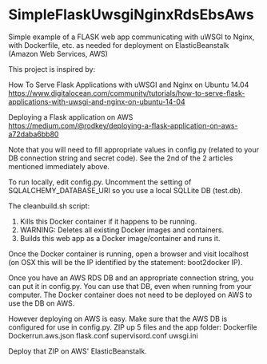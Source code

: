 # SimpleFlaskUwsgiNginxRdsEbsAws
Simple example of a FLASK web app communicating with uWSGI to Nginx, with Dockerfile, etc. as needed for deployment on ElasticBeanstalk (Amazon Web Services, AWS)

This project is inspired by:

How To Serve Flask Applications with uWSGI and Nginx on Ubuntu 14.04
https://www.digitalocean.com/community/tutorials/how-to-serve-flask-applications-with-uwsgi-and-nginx-on-ubuntu-14-04

Deploying a Flask application on AWS
https://medium.com/@rodkey/deploying-a-flask-application-on-aws-a72daba6bb80

Note that you will need to fill appropriate values in config.py (related to your DB connection string and secret code). See the 2nd of the 2 articles mentioned immediately above.

To run locally, edit config.py. Uncomment the setting of SQLALCHEMY_DATABASE_URI so you use a local SQLLite DB (test.db). 

The cleanbuild.sh script:
1) Kills this Docker container if it happens to be running.
2) WARNING: Deletes all existing Docker images and containers.
3) Builds this web app as a Docker image/container and runs it.

Once the Docker container is running, open a browser and visit localhost (on OSX this will be the IP identified by the statement: boot2docker IP). 

Once you have an AWS RDS DB and an appropriate connection string, you can put it in config.py. You can use that DB, even when running from your computer. The Docker container does not need to be deployed on AWS to use the DB on AWS.

However deploying on AWS is easy. Make sure that the AWS DB is configured for use in config.py. ZIP up 5 files and the app folder:
Dockerfile
Dockerrun.aws.json
flask.conf
supervisord.conf
uwsgi.ini

Deploy that ZIP on AWS' ElasticBeanstalk.
